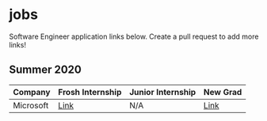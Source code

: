 # jobs
Software Engineer application links below. Create a pull request to add more links!

Summer 2020
---

Company | Frosh Internship | Junior Internship | New Grad
--- | --- | --- | --- 
Microsoft | [Link](https://careers.microsoft.com/students/us/en/job/650947/Internship-Opportunities-for-Students-Explore-Microsoft-Internship) | N/A | [Link](https://careers.microsoft.com/us/en/job/643738/Full-Time-Opportunities-for-Students-or-Recent-Graduates-Software-Engineering-Program-Management)

